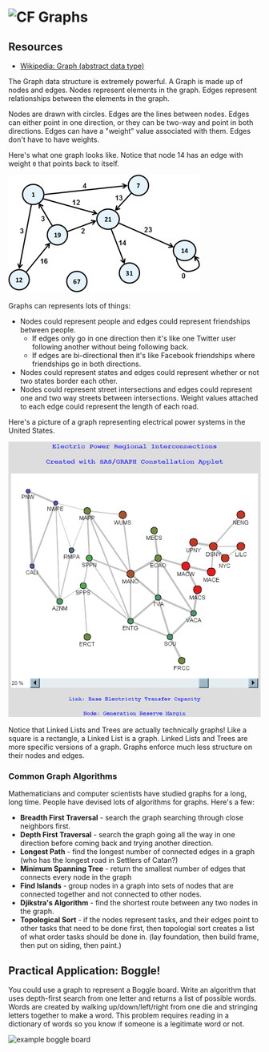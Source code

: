 # ![CF](http://i.imgur.com/7v5ASc8.png) Graphs

## Resources
* [Wikipedia: Graph (abstract data type)](https://en.wikipedia.org/wiki/Graph_(abstract_data_type))

The Graph data structure is extremely powerful. A Graph is made up of nodes and
edges. Nodes represent elements in the graph. Edges represent relationships
between the elements in the graph.

Nodes are drawn with circles. Edges are the lines between nodes.
Edges can either point in one direction, or they can be two-way and point in
both directions.  Edges can have a "weight" value associated with them. Edges
don't have to have weights.

Here's what one graph looks like. Notice that node 14 has an edge with weight
`0` that points back to itself.

![weighted, directed graph](./images/weighted-directed-graph.png)

Graphs can represents lots of things:
* Nodes could represent people and edges could represent friendships between people.
  * If edges only go in one direction then it's like one Twitter user following
    another without being following back.
  * If edges are bi-directional then it's like Facebook friendships where
    friendships go in both directions.
* Nodes could represent states and edges could represent whether or not two
  states border each other.
* Nodes could represent street intersections and edges could represent one and
  two way streets between intersections. Weight values attached to each edge
  could represent the length of each road.

Here's a picture of a graph representing electrical power systems in the United
States.

![USA Electric Network shown as graph](./images/usa-power-network.gif)

Notice that Linked Lists and Trees are actually technically graphs! Like
a square is a rectangle, a Linked List is a graph. Linked Lists and Trees are
more specific versions of a graph. Graphs enforce much less structure on their
nodes and edges.

### Common Graph Algorithms
Mathematicians and computer scientists have studied graphs for a long, long
time. People have devised lots of algorithms for graphs. Here's a few:

* **Breadth First Traversal** - search the graph searching through close
  neighbors first.
* **Depth First Traversal** - search the graph going all the way in one
  direction before coming back and trying another direction.
* **Longest Path** - find the longest number of connected edges in a graph (who
  has the longest road in Settlers of Catan?)
* **Minimum Spanning Tree** - return the smallest number of edges that connects
  every node in the graph
* **Find Islands** - group nodes in a graph into sets of nodes that are
  connected together and not connected to other nodes.
* **Djikstra's Algorithm** - find the shortest route between any two nodes in
  the graph.
* **Topological Sort** - if the nodes represent tasks, and their edges point to
  other tasks that need to be done first, then topologial sort creates a list
  of what order tasks should be done in. (lay foundation, then build frame,
  then put on siding, then paint.)

## Practical Application: Boggle!
You could use a graph to represent a Boggle board. Write an algorithm that
uses depth-first search from one letter and returns a list of possible words.
Words are created by walking up/down/left/right from one die and stringing
letters together to make a word. This problem requires reading in a dictionary
of words so you know if someone is a legitimate word or not.

![example boggle board](boggle.jpg)
